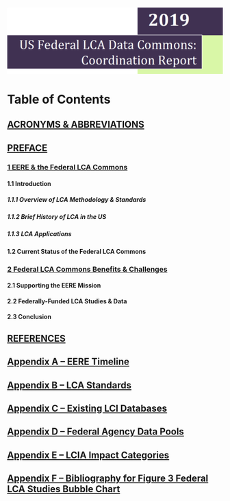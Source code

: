 ![](../../images/Coord_report_cover_page_short.png)
# Table of Contents

## [ACRONYMS &amp; ABBREVIATIONS](../00-acronyms.md)

## [PREFACE](./00-preface.md)  

### [1        EERE &amp; the Federal LCA Commons](./01-eere.md)     

#### 1.1        Introduction       

##### 1.1.1        Overview of LCA Methodology &amp; Standards   

##### 1.1.2        Brief History of LCA in the US     

##### 1.1.3        LCA Applications  

#### 1.2        Current Status of the Federal LCA Commons      

### [2        Federal LCA Commons Benefits &amp; Challenges](./02-benefits.md)

#### 2.1        Supporting the EERE Mission 

#### 2.2        Federally-Funded LCA Studies &amp; Data

#### 2.3        Conclusion 

## [REFERENCES](./references.md)

## [Appendix A – EERE Timeline](./a-timeline.md)

## [Appendix B – LCA Standards](./b-standards.md)

## [Appendix C – Existing LCI Databases](./c-databases.md)

## [Appendix D – Federal Agency Data Pools](./d-data_pools.md)

## [Appendix E – LCIA Impact Categories](./e-impacts.md)

## [Appendix F – Bibliography for Figure 3 Federal LCA Studies Bubble Chart](./f-bibliography.md)
